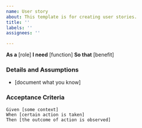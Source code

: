 ```yaml
---
name: User story
about: This template is for creating user stories.
title: ''
labels: ''
assignees: ''

---
```


**As a** [role] 
**I need** [function] 
**So that** [benefit] 
 
### Details and Assumptions
* [document what you know]
 
### Acceptance Criteria 
 
```gherkin
Given [some context]
When [certain action is taken]
Then [the outcome of action is observed]
```
